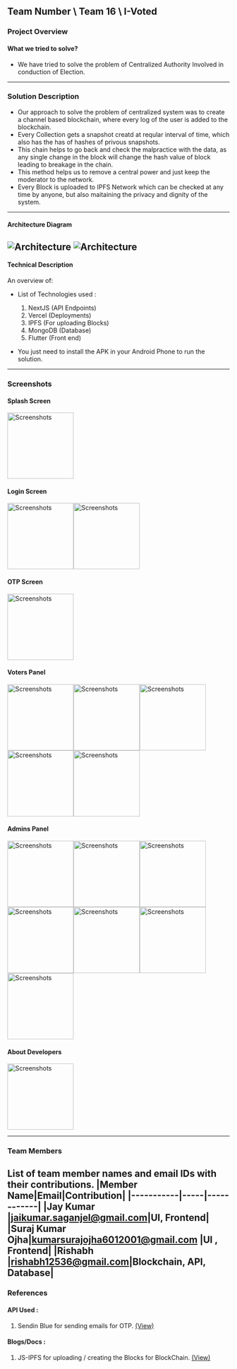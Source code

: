 ## Team Number \ Team 16 \ I-Voted

### Project Overview

#### What we tried to solve?

* We have tried to solve the problem of Centralized Authority Involved in conduction of Election.
---
### Solution Description

* Our approach to solve the problem of centralized system was to create a channel based blockchain, where every log of the user is added to the blockchain.
* Every Collection gets a snapshot creatd at reqular interval of time, which also has the has of hashes of privous snapshots.
* This chain helps to go back and check the malpractice with the data, as any single change in the block will change the hash value of block leading to breakage in the chain.
* This method helps us to remove a central power and just keep the moderator to the network.
* Every Block is uploaded to IPFS Network which can be checked at any time by anyone, but also maitaining the privacy and dignity of the system.
---
#### Architecture Diagram

![Architecture](https://raw.githubusercontent.com/jaykumarM5/Adrishta-Hackathon-Template/master/res/Architecture.png?raw=true "Architecture")
![Architecture](https://raw.githubusercontent.com/jaykumarM5/Adrishta-Hackathon-Template/master/res/Flowchart.png?raw=true "Architecture")
---
#### Technical Description

An overview of:
* List of Technologies used :
  1) NextJS (API Endpoints)
  2) Vercel (Deployments)
  3) IPFS (For uploading Blocks)
  4) MongoDB (Database)
  5) Flutter (Front end)

* You just need to install the APK in your Android Phone to run the solution.
---
### Screenshots

#### Splash Screen
<img src="res/12.JPG?raw=true" width="150" alt="Screenshots">

#### Login Screen
<img src="res/11.JPG?raw=true" width="150" alt="Screenshots"><img src="res/13.JPG?raw=true" width="150" alt="Screenshots">

#### OTP Screen
<img src="res/14.JPG?raw=true" width="150" alt="Screenshots">

#### Voters Panel
<img src="res/16.JPG?raw=true" width="150" alt="Screenshots"><img src="res/1.JPG?raw=true" width="150" alt="Screenshots"><img src="res/2.JPG?raw=true" width="150" alt="Screenshots"><img src="res/10.JPG?raw=true" width="150" alt="Screenshots"><img src="res/17.JPG?raw=true" width="150" alt="Screenshots">

#### Admins Panel
<img src="res/3.JPG?raw=true" width="150" alt="Screenshots"><img src="res/4.JPG?raw=true" width="150" alt="Screenshots"><img src="res/5.JPG?raw=true" width="150" alt="Screenshots"><img src="res/6.JPG?raw=true" width="150" alt="Screenshots"><img src="res/7.JPG?raw=true" width="150" alt="Screenshots"><img src="res/8.JPG?raw=true" width="150" alt="Screenshots"><img src="res/9.JPG?raw=true" width="150" alt="Screenshots">

#### About Developers
<img src="res/15.JPG?raw=true" width="150" alt="Screenshots">



---
### Team Members
List of team member names and email IDs with their contributions.
|Member Name|Email|Contribution|
|-----------|-----|------------|
|Jay Kumar |jaikumar.saganjel@gmail.com|UI, Frontend|
|Suraj Kumar Ojha|kumarsurajojha6012001@gmail.com |UI , Frontend|
|Rishabh |rishabh12536@gmail.com|Blockchain, API, Database|
---
### References

#### API Used :
1) Sendin Blue for sending emails for OTP. <a href="https://sendinblue.com" target="_blank">(View)</a>

#### Blogs/Docs : 
1) JS-IPFS for uploading / creating the Blocks for BlockChain. <a href="https://js.ipfs.io/" target="_blank">(View)</a>
